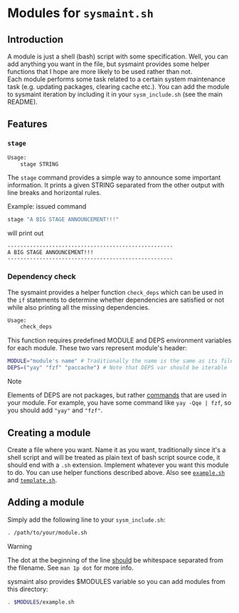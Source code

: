 # Modules for `sysmaint.sh`

## Introduction

A module is just a shell (bash) script with some specification. Well, you can add
anything you want in the file, but sysmaint provides some helper functions that I
hope are more likely to be used rather than not.\
Each module performs some task related to a certain system maintenance task (e.g.
updating packages, clearing cache etc.). You can add the module to sysmaint iteration
by including it in your `sysm_include.sh` (see the main README).

## Features

### `stage`

```bash
Usage:
    stage STRING
```

The `stage` command provides a simple way to announce some important information.
It prints a given STRING separated from the other output with line breaks and
horizontal rules.

Example: issued command

```bash
stage "A BIG STAGE ANNOUNCEMENT!!!"
```

will print out

```
----------------------------------------------------
A BIG STAGE ANNOUNCEMENT!!!
----------------------------------------------------
```

### Dependency check

The sysmaint provides a helper function `check_deps` which can be used in the `if`
statements to determine whether dependencies are satisfied or not while also
printing all the missing dependencies.

```bash
Usage:
    check_deps
```

This function requires predefined MODULE and DEPS environment variables for each module.
These two vars represent module's header:

```bash
MODULE="module's name" # Traditionally the name is the same as its filename
DEPS=("yay" "fzf" "paccache") # Note that DEPS var should be iterable
```

> [!NOTE]
> Elements of DEPS are not packages, but rather <ins>commands</ins> that are used in your
> module. For example, you have some command like `yay -Qqe | fzf`, so you should add
> `"yay"` and `"fzf"`.

## Creating a module

Create a file where you want. Name it as you want, traditionally since it's a shell script and
will be treated as plain text of bash script source code, it should end with a `.sh` extension.
Implement whatever you want this module to do. You can use helper functions described above.
Also see [`example.sh`](./example.sh) and [`template.sh`](./template.sh).

## Adding a module

Simply add the following line to your `sysm_include.sh`:

```bash
. /path/to/your/module.sh
```

> [!WARNING]
> The dot at the beginning of the line <ins>should</ins> be whitespace separated from the filename.
> See `man 1p dot` for more info.

sysmaint also provides $MODULES variable so you can add modules from this directory:

```bash
. $MODULES/example.sh
```
